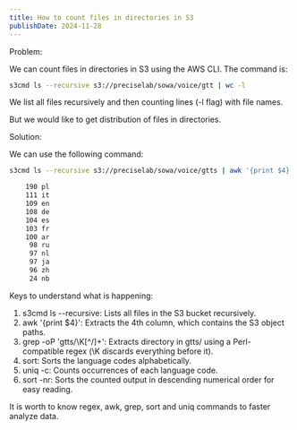 ```yaml
---
title: How to count files in directories in S3
publishDate: 2024-11-28
---
```


Problem:

We can count files in directories in S3 using the AWS CLI. The command is:

```bash
s3cmd ls --recursive s3://preciselab/sowa/voice/gtt | wc -l
```

We list all files recursively and then counting lines (-l flag) with file names.

But we would like to get distribution of files in directories. 

Solution:

We can use the following command:

```bash
s3cmd ls --recursive s3://preciselab/sowa/voice/gtts | awk '{print $4}' | grep -oP 'gtts/\K[^/]+' | sort | uniq -c | sort -nr

    190 pl
    111 it
    109 en
    108 de
    104 es
    103 fr
    100 ar
     98 ru
     97 nl
     97 ja
     96 zh
     24 nb
```

Keys to understand what is happening:

1. s3cmd ls --recursive: Lists all files in the S3 bucket recursively.
2. awk '{print $4}': Extracts the 4th column, which contains the S3 object paths.
3. grep -oP 'gtts/\K[^/]+': Extracts directory in gtts/ using a Perl-compatible regex (\K discards everything before it).
4. sort: Sorts the language codes alphabetically.
5. uniq -c: Counts occurrences of each language code.
5. sort -nr: Sorts the counted output in descending numerical order for easy reading.

It is worth to know regex, awk, grep, sort and uniq commands to faster analyze data.